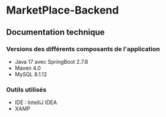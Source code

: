 # MarketPlace-Backend

## Documentation technique
### Versions des différents composants de l'application
- Java 17 avec SpringBoot 2.7.8
- Maven 4.0
- MySQL 8.1.12

### Outils utilisés 
- IDE : IntelliJ IDEA
- XAMP



